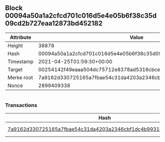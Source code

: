 ## Block 00094a50a1a2cfcd701c016d5e4e05b6f38c35d09cd2b727eaa12873bd452182

Attribute | Value
--- | ---
Height | 38878
Hash | 00094a50a1a2cfcd701c016d5e4e05b6f38c35d09cd2b727eaa12873bd452182
Timestamp | 2021-04-25T01:59:30+00:00
Target | 00254142f49eaaa504dc75712e8378ad5316cbcead634704b3734b6271167cc4
Merke root | 7a9162d330725165a7fbae54c31da4203a2346cbf1dc4b9931d731f987ac3688
Nonce | 2899409338

```

```

### Transactions

Hash | Amount
--- | ---
[7a9162d330725165a7fbae54c31da4203a2346cbf1dc4b9931d731f987ac3688](7a9162d330725165a7fbae54c31da4203a2346cbf1dc4b9931d731f987ac3688.md) | 10.00000000 SKEPTI 
